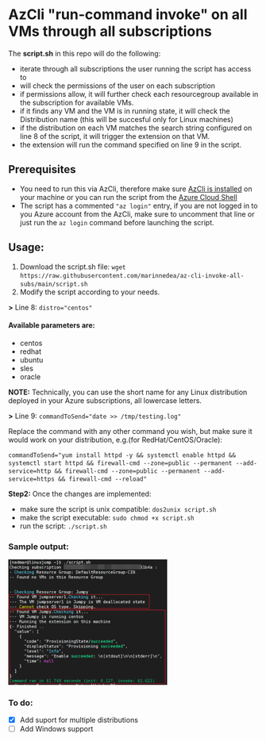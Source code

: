 # AzCli "run-command invoke" on all VMs through all subscriptions

The **script.sh** in this repo will do the following:

* iterate through all subscriptions the user running the script has access to
* will check the permissions of the user on each subscription
* if permissions allow, it will further check each resourcegroup available in the subscription for available VMs.
* if it finds any VM and the VM is in running state, it will check the Distribution name (this will be succesful only for Linux machines)
* if the distribution on each VM matches the search string configured on line 8 of the script, it will trigger the extension on that VM.
* the extension will run the command specified on line 9 in the script.

## Prerequisites

* You need to run this via AzCli, therefore make sure [AzCli is installed](https://docs.microsoft.com/en-us/cli/azure/install-azure-cli) on your machine or you can run the script from the [Azure Cloud Shell](https://docs.microsoft.com/en-us/azure/cloud-shell/quickstart)
* The script has a commented `"az login"`  entry, if you are not logged in to you Azure account from the AzCli, make sure to uncomment that line or just run the `az login`  command before launching the script.

## Usage:

1. Download the script.sh file:
`wget https://raw.githubusercontent.com/marinnedea/az-cli-invoke-all-subs/main/script.sh`
2. Modify the script according to your needs.

**>** Line 8: `distro="centos"`

#### Available parameters are:
 * centos
 * redhat
 * ubuntu
 * sles
 * oracle

**NOTE:** Technically, you can use the short name for any Linux distribution deployed in your Azure subscriptions, all lowercase letters.

**>** Line 9: `commandToSend="date >> /tmp/testing.log"`

Replace the command with any other command you wish, but make sure it would work on your distribution, e.g.(for RedHat/CentOS/Oracle): 
````
commandToSend="yum install httpd -y && systemctl enable httpd && systemctl start httpd && firewall-cmd --zone=public --permanent --add-service=http && firewall-cmd --zone=public --permanent --add-service=https && firewall-cmd --reload"  
````


**Step2:** Once the changes are implemented:
* make sure the script is unix compatible: `dos2unix script.sh`
* make the script executable: `sudo chmod +x script.sh`
* run the script: `./script.sh`

### Sample output:

<img src="https://github.com/marinnedea/az-cli-invoke-all-subs/blob/main/img/sample_output.png" width="320">


### To do:
- [x] Add suport for multiple distributions
- [ ] Add Windows support